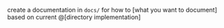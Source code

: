 create a documentation in `docs/` for how to [what you want to document] based on current @[directory implementation]
